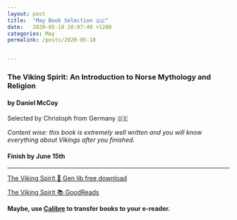 ```yaml
---
layout: post
title:  "May Book Selection 🇩🇪"
date:   2020-05-10 20:07:48 +1200
categories: May
permalink: /posts/2020-05-10


---
```


### The Viking Spirit: An Introduction to Norse Mythology and Religion
#### by Daniel McCoy


Selected by Christoph from Germany 🇩🇪

*Content wise: this book is extremely well written and you will know everything about Vikings after you finished.*

#### Finish by June 15th
---

[The Viking Spirit 🔗 Gen lib free download](https://libgen.is/book/index.php?md5=47A9AC359DC8308BB7ED484F87652338)

[The Viking Spirit 📚 GoodReads](https://www.goodreads.com/book/show/30359031-the-viking-spirit)

**Maybe, use [Calibre](https://calibre-ebook.com/) to transfer books to your e-reader.**



<!-- {% highlight ruby %}
def print_hi(name)
  puts "Hi, #{name}"
end
print_hi('Tom')
#=> prints 'Hi, Tom' to STDOUT.
{% endhighlight %} -->

<!-- Check out the [Jekyll docs][jekyll-docs] for more info on how to get the most out of Jekyll. File all bugs/feature requests at [Jekyll’s GitHub repo][jekyll-gh]. If you have questions, you can ask them on [Jekyll Talk][jekyll-talk].

[jekyll-docs]: https://jekyllrb.com/docs/home
[jekyll-gh]:   https://github.com/jekyll/jekyll
[jekyll-talk]: https://talk.jekyllrb.com/ -->
